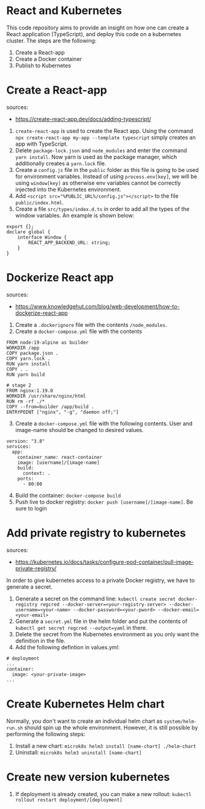 # React and Kubernetes
This code repository aims to provide an insight on how one can create a React application (TypeScript), and
deploy this code on a kubernetes cluster. The steps are the following:
1. Create a React-app
2. Create a Docker container
3. Publish to Kubernetes

# Create a React-app
sources:
- https://create-react-app.dev/docs/adding-typescript/

1. ```create-react-app``` is used to create the React app. Using the command ```npx create-react-app my-app --template typescript``` simply creates an app with TypeScript.
2. Delete ```package-lock.json``` and ```node_modules``` and enter the command ```yarn install```. Now yarn is used as the package manager, which additionally creates a ```yarn.lock``` file.
3. Create a ```config.js``` file in the ```public``` folder as this file is going to be used for environment variables. Instead of using ```process.env[key]```, we will be using ```window[key]``` as otherwise env variables cannot be correctly injected into the Kubernetes environment.
4. Add ```<script src="%PUBLIC_URL%/config.js"></script>``` to the file ```public/index.html```.
5. Create a file ```src/types/index.d.ts``` in order to add all the types of the window variables. An example is shown below:
```
export {};
declare global {
    interface Window {
        REACT_APP_BACKEND_URL: string; 
    }
}
```


# Dockerize React app
sources:
- https://www.knowledgehut.com/blog/web-development/how-to-dockerize-react-app

1. Create a ```.dockerignore``` file with the contents ```/node_modules```.
2. Create a ```docker-compose.yml``` file with the contents 
```
FROM node:19-alpine as builder
WORKDIR /app
COPY package.json . 
COPY yarn.lock .
RUN yarn install 
COPY . . 
RUN yarn build

# stage 2
FROM nginx:1.19.0
WORKDIR /usr/share/nginx/html 
RUN rm -rf ./* 
COPY --from=builder /app/build .
ENTRYPOINT ["nginx", "-g", "daemon off;"]
```
3. Create a ```docker-compose.yml``` file with the following contents. User and image-name should be changed to desired values.
```
version: "3.8"
services:
  app:
    container_name: react-container
    image: [username]/[image-name]
    build:
      context: .
    ports:
      - 80:80
```
4. Build the container: ```docker-compose build```
6. Push live to docker registry: ```docker push [username]/[image-name]```. Be sure to login

# Add private registry to kubernetes
sources:
- https://kubernetes.io/docs/tasks/configure-pod-container/pull-image-private-registry/

In order to give kubernetes access to a private Docker registry, we have to generate a secret.
1. Generate a secret on the command line: ```kubectl create secret docker-registry regcred --docker-server=<your-registry-server> --docker-username=<your-name> --docker-password=<your-pword> --docker-email=<your-email>```
2. Generate a ```secret.yml``` file in the helm folder and put the contents of ```kubectl get secret regcred --output=yaml``` in there.
3. Delete the secret from the Kubernetes environment as you only want the definition in the file.
4. Add the following defintion in values.yml:
```
# deployment
...
container:
  image: <your-private-image>
...
```

# Create Kubernetes Helm chart
Normally, you don't want to create an individual helm chart as ```system/helm-run.sh``` should spin up the whole environment. However, it is still possible by performing the following steps:
1. Install a new chart: ```microk8s helm3 install [name-chart] ./helm-chart```
2. Uninstall: ```microk8s helm3 uninstall [name-chart]```

# Create new version kubernetes
1. If deployment is already created, you can make a new rollout: ```kubectl rollout restart deployment/[deployment]```